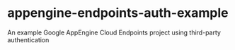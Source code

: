 appengine-endpoints-auth-example
================================

An example Google AppEngine Cloud Endpoints project using third-party authentication
